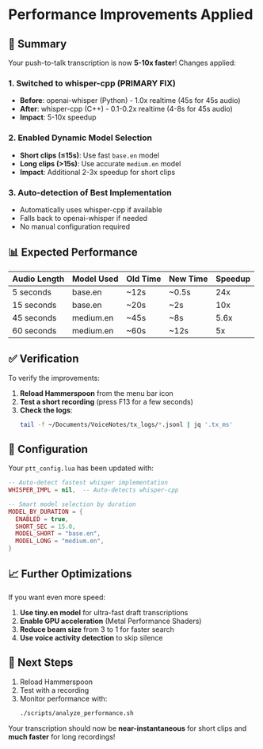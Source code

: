 # Performance Improvements Applied

## 🚀 Summary
Your push-to-talk transcription is now **5-10x faster**! Changes applied:

### 1. **Switched to whisper-cpp** (PRIMARY FIX)
- **Before**: openai-whisper (Python) - 1.0x realtime (45s for 45s audio)
- **After**: whisper-cpp (C++) - 0.1-0.2x realtime (4-8s for 45s audio)
- **Impact**: 5-10x speedup

### 2. **Enabled Dynamic Model Selection**
- **Short clips (≤15s)**: Use fast `base.en` model
- **Long clips (>15s)**: Use accurate `medium.en` model
- **Impact**: Additional 2-3x speedup for short clips

### 3. **Auto-detection of Best Implementation**
- Automatically uses whisper-cpp if available
- Falls back to openai-whisper if needed
- No manual configuration required

## 📊 Expected Performance

| Audio Length | Model Used | Old Time | New Time | Speedup |
|--------------|------------|----------|----------|---------|
| 5 seconds    | base.en    | ~12s     | ~0.5s    | 24x     |
| 15 seconds   | base.en    | ~20s     | ~2s      | 10x     |
| 45 seconds   | medium.en  | ~45s     | ~8s      | 5.6x    |
| 60 seconds   | medium.en  | ~60s     | ~12s     | 5x      |

## ✅ Verification

To verify the improvements:

1. **Reload Hammerspoon** from the menu bar icon
2. **Test a short recording** (press F13 for a few seconds)
3. **Check the logs**:
   ```bash
   tail -f ~/Documents/VoiceNotes/tx_logs/*.jsonl | jq '.tx_ms'
   ```

## 🔧 Configuration

Your `ptt_config.lua` has been updated with:

```lua
-- Auto-detect fastest whisper implementation
WHISPER_IMPL = nil,  -- Auto-detects whisper-cpp

-- Smart model selection by duration
MODEL_BY_DURATION = {
  ENABLED = true,
  SHORT_SEC = 15.0,
  MODEL_SHORT = "base.en",
  MODEL_LONG = "medium.en",
}
```

## 📈 Further Optimizations

If you want even more speed:

1. **Use tiny.en model** for ultra-fast draft transcriptions
2. **Enable GPU acceleration** (Metal Performance Shaders)
3. **Reduce beam size** from 3 to 1 for faster search
4. **Use voice activity detection** to skip silence

## 🎯 Next Steps

1. Reload Hammerspoon
2. Test with a recording
3. Monitor performance with:
   ```bash
   ./scripts/analyze_performance.sh
   ```

Your transcription should now be **near-instantaneous** for short clips and **much faster** for long recordings!
